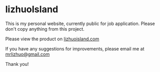 # lizhuoIsland
This is my personal website, currently public for job application. Please don't copy anything from this project.

Please view the product on [lizhuoisland.com](https://www.lizhuoisland.com/)

If you have any suggestions for improvements, please email me at mrlizhuo@gmail.com

Thank you!
